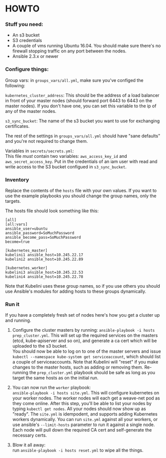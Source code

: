 # HOWTO

### Stuff you need:
- An s3 bucket
- S3 credentials
- A couple of vms running Ubuntu 16.04. You should make sure there's no firewall stopping traffic on any port between the nodes.
- Ansible 2.3.x or newer

### Configure things:
Group vars: in `groups_vars/all.yml`, make sure you've configed the following:   

`kubernetes_cluster_address`: This should be the address of a load balancer in front of your master nodes (should forward port 6443 to 6443 on the master nodes). If you don't have one, you can set this variable to the ip of any of the master nodes.   

`s3_sync_bucket`: The name of the s3 bucket you want to use for exchanging certificates.

The rest of the settings in `groups_vars/all.yml` should have "sane defaults" and you're not required to change them.

Variables in `secrets/secrets.yml`:   
This file _must_ contain two variables:
`aws_access_key_id` and `aws_secret_access_key`. Put in the credentials of an iam user with read and write access to the S3 bucket configued in `s3_sync_bucket`.

### Inventory
Replace the contents of the `hosts` file with your own values. If you want to use the example playbooks you should change the group names, only the targets.

The hosts file should look something like this:
```
[all]
[all:vars]
ansible_user=ubuntu
ansible_password=SoMuchPassword
ansible_become_pass=SoMuchPassword
become=true

[kubernetes_master]
kubelini1 ansible_host=10.245.22.17
kubelini2 ansible_host=10.245.22.89

[kubernetes_worker]
kubelini3 ansible_host=10.245.22.53
kubelini4 ansible_host=10.245.22.78
```
Note that Kubelini uses these group names, so if you use others you should use Ansible's modules for adding hosts to these groups dynamically.

### Run it
If you have a completely fresh set of nodes here's how you get a cluster up and running.
1. Configure the cluster masters by running:
`ansible-playbook -i hosts prep_cluster.yml`. This will set up the required services on the masters (etcd, kube-apiserver and so on), and generate a ca cert which will be uploaded to the s3 bucket.   
You should now be able to log on to one of the master servers and issue `kubectl --namespace kube-system get serviceaccount`, which should list a couple of serviceaccounts.
Note that Kubelini will "reset" if you make changes to the master hosts, such as adding or removing them. Re-running the `prep_cluster.yml` playbook should be safe as long as you target the same hosts as on the initial run.

2. You can now run the `worker` playbook:   
`ansible-playbook -i hosts site.yml`. This will configure kubernetes on your worker nodes. The worker nodes will each get a weave-net pod as they come online. After this step, you'll be able to list your nodes by typing `kubectl get nodes`. All your nodes should now show up as "ready". The `site.yml` is idempodent, and supports adding Kubernetes workers dynamically. You can run `site.yml` against all your workers, or use ansible's `--limit-hosts` parameter to run it against a single node. Each node will pull down the required CA cert and self-generate the necessary certs.

3. Blow it all away:   
run `ansible-playbook -i hosts reset.yml` to wipe all the things.

